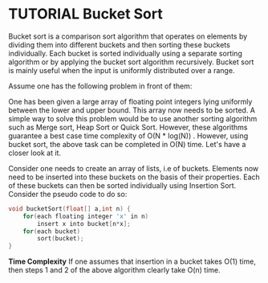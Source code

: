 # TUTORIAL Bucket Sort

Bucket sort is a comparison sort algorithm that operates on elements by dividing them into different buckets and then sorting these buckets individually. Each bucket is sorted individually using a separate sorting algorithm or by applying the bucket sort algorithm recursively. Bucket sort is mainly useful when the input is uniformly distributed over a range.

Assume one has the following problem in front of them:

One has been given a large array of floating point integers lying uniformly between the lower and upper bound. This array now needs to be sorted. A simple way to solve this problem would be to use another sorting algorithm such as Merge sort, Heap Sort or Quick Sort. However, these algorithms guarantee a best case time complexity of O(N \* log(N)) . However, using bucket sort, the above task can be completed in O(N) time. Let's have a closer look at it.

Consider one needs to create an array of lists, i.e of buckets. Elements now need to be inserted into these buckets on the basis of their properties. Each of these buckets can then be sorted individually using Insertion Sort. Consider the pseudo code to do so:

```c
void bucketSort(float[] a,int n) {
    for(each floating integer 'x' in n)
        insert x into bucket[n*x];
    for(each bucket)
        sort(bucket);
}
```

**Time Complexity** If one assumes that insertion in a bucket takes O(1) time, then steps 1 and 2 of the above algorithm clearly take O(n) time.
